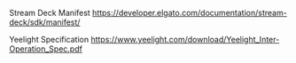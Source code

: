 Stream Deck Manifest
https://developer.elgato.com/documentation/stream-deck/sdk/manifest/

Yeelight Specification
https://www.yeelight.com/download/Yeelight_Inter-Operation_Spec.pdf
